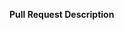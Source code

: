 <!--
  The title of your PR should follow the conventional commit template:
  https://www.conventionalcommits.org/en/v1.0.0/#summary

  ie:
  - feat(songRequests): added album name
  - fix: clipping issue in cafe menu
  - chore: updated gitignore

  See here for pr title examples types:
  https://github.com/commitizen/conventional-commit-types/blob/master/index.json
 -->

<!--
  Note: Although there are no restrictions on merging directly, please do try to get someone to look over your code.
        Or at the very least look it over yourself one more time before merging.

  Please DO NOT merge if you have failing checks! PR title fails are the easiest to fix.
 -->

**Pull Request Description**

<!--
  Provide a brief description/context for this pull request and the work done.
  This makes it easier to reread in the future and navigate the repo.
 -->
